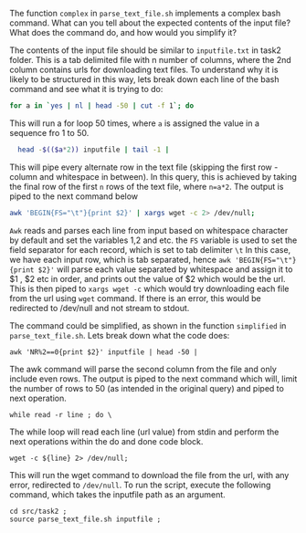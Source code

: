 The function `complex` in `parse_text_file.sh` implements a complex bash command.
What can you tell about the expected contents of the input file? What does the command do, and how
would you simplify it?

The contents of the input file should be similar to `inputfile.txt` in task2 folder. This is a tab delimited file
with n number of columns, where the 2nd column contains urls for downloading text files. To understand why it is likely
to be structured in this way, lets break down each line of the bash command and see what it is trying to do:

```bash
for a in `yes | nl | head -50 | cut -f 1`; do
```

This will run a for loop 50 times, where `a` is assigned the value in a sequence fro 1 to 50.

```bash
  head -$(($a*2)) inputfile | tail -1 |
```
This will pipe every alternate row in the text file (skipping the first row - column and whitespace in between).
In this query, this is achieved by taking the final row of the first `n` rows of the text file, where `n=a*2`.
The output is piped to the next command below

```bash
awk 'BEGIN{FS="\t"}{print $2}' | xargs wget -c 2> /dev/null;
```

`Awk` reads and parses each line from input based on whitespace character by default and set the variables
$1,$2 and etc. the `FS` variable is used to set the field separator for each record, which is set to tab delimiter `\t`
In this case, we have each input row, which is tab separated, hence `awk 'BEGIN{FS="\t"}{print $2}'` will parse each value
separated by whitespace and assign it to $1 , $2 etc in order, and prints out the value of $2 which would be the url.
This is then piped to `xargs wget -c` which would try downloading each file from the url using `wget` command. If there is
an error, this would be redirected to /dev/null and not stream to stdout.



The command could be simplified, as shown in the function `simplified` in  `parse_text_file.sh`.
Lets break down what the code does:
```
awk 'NR%2==0{print $2}' inputfile | head -50 |
```

The awk command will parse the second column from the file and only include even rows. The output is piped
to the next command  which will, limit the number of rows to 50 (as intended in the original query) and
piped to next operation.
```
while read -r line ; do \
```
The while loop will read each line (url value) from stdin and perform the next operations within the do and done
code block.

```
wget -c ${line} 2> /dev/null;
```

This will run the wget command to download the file from the url, with any error, redirected to `/dev/null`.
To run the script, execute the following command, which takes the inputfile path as an argument.

```
cd src/task2 ;
source parse_text_file.sh inputfile ;
```
